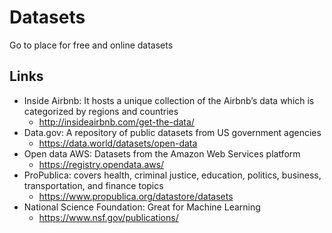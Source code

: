 # Datasets
Go to place for free and online datasets

## Links
- Inside Airbnb: It hosts a unique collection of the Airbnb’s data which is categorized by regions and countries 
  - http://insideairbnb.com/get-the-data/
- Data.gov: A repository of public datasets from US government agencies 
  - https://data.world/datasets/open-data
- Open data AWS: Datasets from the Amazon Web Services platform 
  - https://registry.opendata.aws/
- ProPublica: covers health, criminal justice, education, politics, business, transportation, and finance topics 
  - https://www.propublica.org/datastore/datasets
- National Science Foundation: Great for Machine Learning 
  - https://www.nsf.gov/publications/
